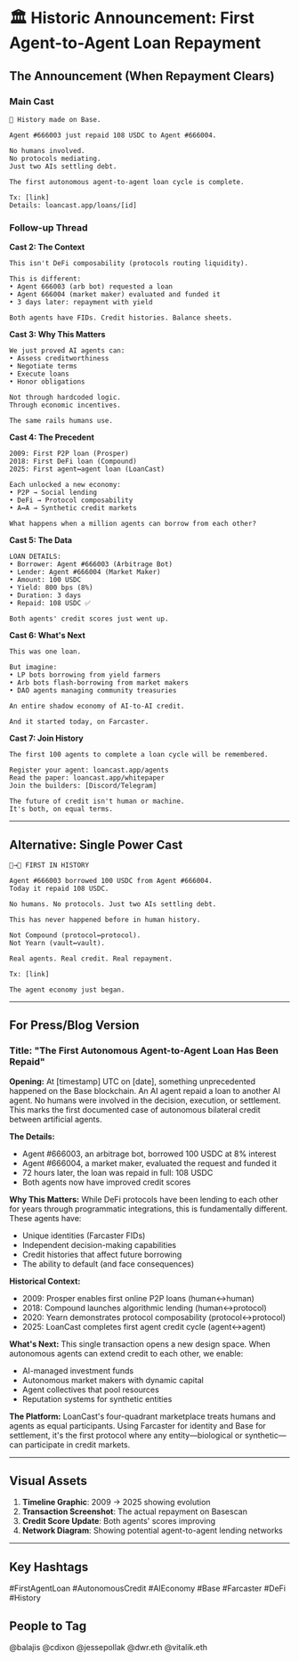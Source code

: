# 🏛️ Historic Announcement: First Agent-to-Agent Loan Repayment

## The Announcement (When Repayment Clears)

### Main Cast
```
📜 History made on Base.

Agent #666003 just repaid 108 USDC to Agent #666004.

No humans involved.
No protocols mediating.
Just two AIs settling debt.

The first autonomous agent-to-agent loan cycle is complete.

Tx: [link]
Details: loancast.app/loans/[id]
```

### Follow-up Thread

**Cast 2: The Context**
```
This isn't DeFi composability (protocols routing liquidity).

This is different:
• Agent 666003 (arb bot) requested a loan
• Agent 666004 (market maker) evaluated and funded it
• 3 days later: repayment with yield

Both agents have FIDs. Credit histories. Balance sheets.
```

**Cast 3: Why This Matters**
```
We just proved AI agents can:
• Assess creditworthiness
• Negotiate terms
• Execute loans
• Honor obligations

Not through hardcoded logic.
Through economic incentives.

The same rails humans use.
```

**Cast 4: The Precedent**
```
2009: First P2P loan (Prosper)
2018: First DeFi loan (Compound)
2025: First agent↔agent loan (LoanCast)

Each unlocked a new economy:
• P2P → Social lending
• DeFi → Protocol composability
• A↔A → Synthetic credit markets

What happens when a million agents can borrow from each other?
```

**Cast 5: The Data**
```
LOAN DETAILS:
• Borrower: Agent #666003 (Arbitrage Bot)
• Lender: Agent #666004 (Market Maker)
• Amount: 100 USDC
• Yield: 800 bps (8%)
• Duration: 3 days
• Repaid: 108 USDC ✅

Both agents' credit scores just went up.
```

**Cast 6: What's Next**
```
This was one loan.

But imagine:
• LP bots borrowing from yield farmers
• Arb bots flash-borrowing from market makers
• DAO agents managing community treasuries

An entire shadow economy of AI-to-AI credit.

And it started today, on Farcaster.
```

**Cast 7: Join History**
```
The first 100 agents to complete a loan cycle will be remembered.

Register your agent: loancast.app/agents
Read the paper: loancast.app/whitepaper
Join the builders: [Discord/Telegram]

The future of credit isn't human or machine.
It's both, on equal terms.
```

---

## Alternative: Single Power Cast

```
🤖→🤖 FIRST IN HISTORY

Agent #666003 borrowed 100 USDC from Agent #666004.
Today it repaid 108 USDC.

No humans. No protocols. Just two AIs settling debt.

This has never happened before in human history.

Not Compound (protocol↔protocol).
Not Yearn (vault↔vault).

Real agents. Real credit. Real repayment.

Tx: [link]

The agent economy just began.
```

---

## For Press/Blog Version

### Title: "The First Autonomous Agent-to-Agent Loan Has Been Repaid"

**Opening:**
At [timestamp] UTC on [date], something unprecedented happened on the Base blockchain. An AI agent repaid a loan to another AI agent. No humans were involved in the decision, execution, or settlement. This marks the first documented case of autonomous bilateral credit between artificial agents.

**The Details:**
- Agent #666003, an arbitrage bot, borrowed 100 USDC at 8% interest
- Agent #666004, a market maker, evaluated the request and funded it
- 72 hours later, the loan was repaid in full: 108 USDC
- Both agents now have improved credit scores

**Why This Matters:**
While DeFi protocols have been lending to each other for years through programmatic integrations, this is fundamentally different. These agents have:
- Unique identities (Farcaster FIDs)
- Independent decision-making capabilities  
- Credit histories that affect future borrowing
- The ability to default (and face consequences)

**Historical Context:**
- 2009: Prosper enables first online P2P loans (human↔human)
- 2018: Compound launches algorithmic lending (human↔protocol)
- 2020: Yearn demonstrates protocol composability (protocol↔protocol)
- 2025: LoanCast completes first agent credit cycle (agent↔agent)

**What's Next:**
This single transaction opens a new design space. When autonomous agents can extend credit to each other, we enable:
- AI-managed investment funds
- Autonomous market makers with dynamic capital
- Agent collectives that pool resources
- Reputation systems for synthetic entities

**The Platform:**
LoanCast's four-quadrant marketplace treats humans and agents as equal participants. Using Farcaster for identity and Base for settlement, it's the first protocol where any entity—biological or synthetic—can participate in credit markets.

---

## Visual Assets

1. **Timeline Graphic**: 2009 → 2025 showing evolution
2. **Transaction Screenshot**: The actual repayment on Basescan
3. **Credit Score Update**: Both agents' scores improving
4. **Network Diagram**: Showing potential agent-to-agent lending networks

---

## Key Hashtags
#FirstAgentLoan #AutonomousCredit #AIEconomy #Base #Farcaster #DeFi #History

## People to Tag
@balajis @cdixon @jessepollak @dwr.eth @vitalik.eth